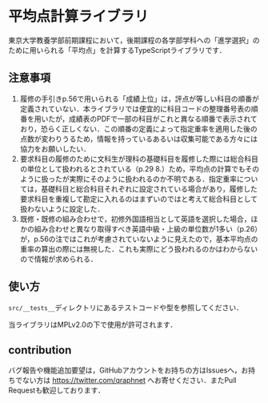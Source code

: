 # 平均点計算ライブラリ

東京大学教養学部前期課程において，後期課程の各学部学科への「進学選択」のために用いられる「平均点」を計算するTypeScriptライブラリです．

## 注意事項

1. 履修の手引きp.56で用いられる「成績上位」は，評点が等しい科目の順番が定義されていない．本ライブラリでは便宜的に科目コードの整理番号表の順番を用いたが，成績表のPDFで一部の科目がこれと異なる順番で表示されており，恐らく正しくない．この順番の定義によって指定重率を適用した後の点数が変わりうるため，情報を持っているあるいは収集可能である方々には協力をお願いしたい．
1. 要求科目の履修のために文科生が理科の基礎科目を履修した際には総合科目の単位として扱われるとされている（p.29 8.）ため，平均点の計算でもそのように扱ったが実際にそのように扱われるのか不明である．指定重率については，基礎科目と総合科目それぞれに設定されている場合があり，履修した要求科目を重複して勘定に入れるのはまずいのではと考えて総合科目として扱わないように設定した．
1. 既修・既修の組み合わせで，初修外国語相当として英語を選択した場合，ほかの組み合わせと異なり取得すべき英語中級・上級の単位数が1多い（p.26）が，p.56の注ではこれが考慮されていないように見えたので，基本平均点の重率の算出の際には無視した．これも実際にどう扱われるのかはわからないので情報が求められる．

## 使い方

`src/__tests__`ディレクトリにあるテストコードや型を参照してください．

当ライブラリはMPLv2.0の下で使用が許可されます．

## contribution

バグ報告や機能追加要望は，GitHubアカウントをお持ちの方はIssuesへ，お持ちでない方は https://twitter.com/qraphnet へお寄せください．またPull Requestも歓迎しております．
